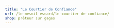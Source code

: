 ```yaml
---
title: "Le Courtier de Confiance"
url: /le-mesnil-esnard/le-courtier-de-confiance/
shop: prêteur sur gages
---
```

